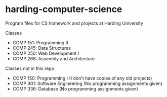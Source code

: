 # harding-computer-science
Program files for CS homework and projects at Harding University

Classes
* COMP 151: Programming II
* COMP 245: Data Structures
* COMP 250: Web Development I
* COMP 268: Assembly and Architecture

Classes not in this repo
* COMP 150: Programming I (I don't have copies of any old projects)
* COMP 301: Software Engineering (No programming assignments given)
* COMP 336: Database (No programming assignments given)

